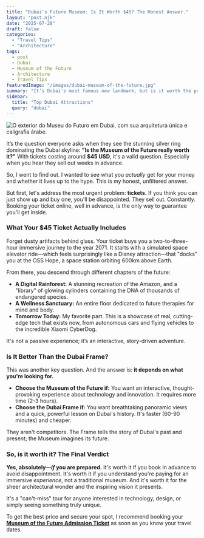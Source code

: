 ```yaml
---
title: "Dubai's Future Museum: Is It Worth $45? The Honest Answer."
layout: "post.njk"
date: "2025-07-28"
draft: false
categories:
  - "Travel Tips"
  - "Architecture"
tags:
  - post
  - Dubai
  - Museum of the Future
  - Architecture
  - Travel Tips
featuredImage: "/images/dubai-museum-of-the-future.jpg"
summary: "It’s Dubai's most famous new landmark, but is it worth the price? I'll break down exactly what you get for your ticket, why it sells out so fast, and whether you should choose it over the Dubai Frame."
sidebar:
  title: "Top Dubai Attractions"
  query: "dubai"
---
```


![O exterior do Museu do Futuro em Dubai, com sua arquitetura única e caligrafia árabe.](/images/dubai-museum-of-the-future.jpg)

It’s the question everyone asks when they see the stunning silver ring dominating the Dubai skyline: **"Is the Museum of the Future really worth it?"** With tickets costing around **$45 USD**, it's a valid question. Especially when you hear they sell out weeks in advance.

So, I went to find out. I wanted to see what you *actually* get for your money and whether it lives up to the hype. This is my honest, unfiltered answer.

But first, let's address the most urgent problem: **tickets.** If you think you can just show up and buy one, you'll be disappointed. They sell out. Constantly. Booking your ticket online, well in advance, is the only way to guarantee you'll get inside.

<div data-gyg-href="https://widget.getyourguide.com/default/availability.frame" data-gyg-tour-id="411488" data-gyg-locale-code="en-US" data-gyg-currency="USD" data-gyg-widget="availability" data-gyg-variant="horizontal" data-gyg-partner-id="PMW7G72"></div>

### What Your $45 Ticket Actually Includes

Forget dusty artifacts behind glass. Your ticket buys you a two-to-three-hour immersive journey to the year 2071. It starts with a simulated space elevator ride—which feels surprisingly like a Disney attraction—that "docks" you at the OSS Hope, a space station orbiting 600km above Earth.

From there, you descend through different chapters of the future:
*   **A Digital Rainforest:** A stunning recreation of the Amazon, and a "library" of glowing cylinders containing the DNA of thousands of endangered species.
*   **A Wellness Sanctuary:** An entire floor dedicated to future therapies for mind and body.
*   **Tomorrow Today:** My favorite part. This is a showcase of real, cutting-edge tech that exists now, from autonomous cars and flying vehicles to the incredible Xiaomi CyberDog.

It's not a passive experience; it’s an interactive, story-driven adventure.

### Is It Better Than the Dubai Frame?

This was another key question. And the answer is: **it depends on what you're looking for.**

*   **Choose the Museum of the Future if:** You want an interactive, thought-provoking experience about technology and innovation. It requires more time (2-3 hours).
*   **Choose the Dubai Frame if:** You want breathtaking panoramic views and a quick, powerful lesson on Dubai's history. It's faster (60-90 minutes) and cheaper.

They aren't competitors. The Frame tells the story of Dubai's past and present; the Museum imagines its future.

### So, is it worth it? The Final Verdict

**Yes, absolutely—*if* you are prepared.** It's worth it if you book in advance to avoid disappointment. It's worth it if you understand you're paying for an immersive *experience*, not a traditional museum. And it's worth it for the sheer architectural wonder and the inspiring vision it presents.

It's a "can't-miss" tour for anyone interested in technology, design, or simply seeing something truly unique.

To get the best price and secure your spot, I recommend booking your **[Museum of the Future Admission Ticket](https://www.getyourguide.com/dubai-l173/dubai-museum-of-the-future-admission-ticket-t411488/?partner_id=PMW7G72&cmp=share_to_earn)** as soon as you know your travel dates.

<div data-gyg-href="https://widget.getyourguide.com/default/availability.frame" data-gyg-tour-id="411488" data-gyg-locale-code="en-US" data-gyg-currency="USD" data-gyg-widget="availability" data-gyg-variant="horizontal" data-gyg-partner-id="PMW7G72"></div>